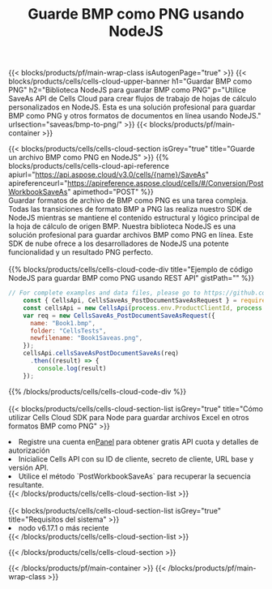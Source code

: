 ﻿---
title:  Guarde BMP como PNG usando NodeJS
description:  Utilizando Aspose.Cells Cloud SDK para NodeJS para guardar el archivo de formato BMP como archivo de formato PNG.
---
{{< blocks/products/pf/main-wrap-class isAutogenPage="true" >}}
{{< blocks/products/cells/cells-cloud-upper-banner h1="Guardar BMP como PNG" h2="Biblioteca NodeJS para guardar BMP como PNG" p="Utilice SaveAs API de Cells Cloud para crear flujos de trabajo de hojas de cálculo personalizados en NodeJS. Esta es una solución profesional para guardar BMP como PNG y otros formatos de documentos en línea usando NodeJS." urlsection="saveas/bmp-to-png/" >}}
{{< blocks/products/pf/main-container >}}

{{< blocks/products/cells/cells-cloud-section isGrey="true" title="Guarde un archivo BMP como PNG en NodeJS" >}}
{{% blocks/products/cells/cells-cloud-api-reference apiurl="https://api.aspose.cloud/v3.0/cells/{name}/SaveAs" apireferenceurl="https://apireference.aspose.cloud/cells/#/Conversion/PostWorkbookSaveAs" apimethod="POST" %}}
<br/>
Guardar formatos de archivo de BMP como PNG es una tarea compleja. Todas las transiciones de formato BMP a PNG las realiza nuestro SDK de NodeJS mientras se mantiene el contenido estructural y lógico principal de la hoja de cálculo de origen BMP. Nuestra biblioteca NodeJS es una solución profesional para guardar archivos BMP como PNG en línea. Este SDK de nube ofrece a los desarrolladores de NodeJS una potente funcionalidad y un resultado PNG perfecto.
<br/>
<br/>
{{% blocks/products/cells/cells-cloud-code-div title="Ejemplo de código NodeJS para guardar BMP como PNG usando REST API" gistPath="" %}}
  
```js
// For complete examples and data files, please go to https://github.com/aspose-cells-cloud/aspose-cells-cloud-node/
    const { CellsApi, CellsSaveAs_PostDocumentSaveAsRequest } = require("asposecellscloud");
    const cellsApi = new CellsApi(process.env.ProductClientId, process.env.ProductClientSecret);
    var req = new CellsSaveAs_PostDocumentSaveAsRequest({
      name: "Book1.bmp",
      folder: "CellsTests",
      newfilename: "Book1Saveas.png",
    });
    cellsApi.cellsSaveAsPostDocumentSaveAs(req)
      .then((result) => {
        console.log(result)
    });
```
  
{{% /blocks/products/cells/cells-cloud-code-div %}}
<br/>
<br/>
{{< blocks/products/cells/cells-cloud-section-list isGrey="true" title="Cómo utilizar Cells Cloud SDK para Node para guardar archivos Excel en otros formatos BMP como PNG" >}}
<li> Registre una cuenta en<a href="https://dashboard.aspose.cloud/">Panel</a> para obtener gratis API cuota y detalles de autorización</li>
<li>Inicialice Cells API con su ID de cliente, secreto de cliente, URL base y versión API.</li>
<li>Utilice el método `PostWorkbookSaveAs` para recuperar la secuencia resultante.</li>
{{< /blocks/products/cells/cells-cloud-section-list >}}
<br/>
<br/>
{{< blocks/products/cells/cells-cloud-section-list isGrey="true" title="Requisitos del sistema" >}}
<li>nodo v6.17.1 o más reciente</li>
{{< /blocks/products/cells/cells-cloud-section-list >}}

{{< /blocks/products/cells/cells-cloud-section >}}

{{< /blocks/products/pf/main-container >}}
{{< /blocks/products/pf/main-wrap-class >}}
